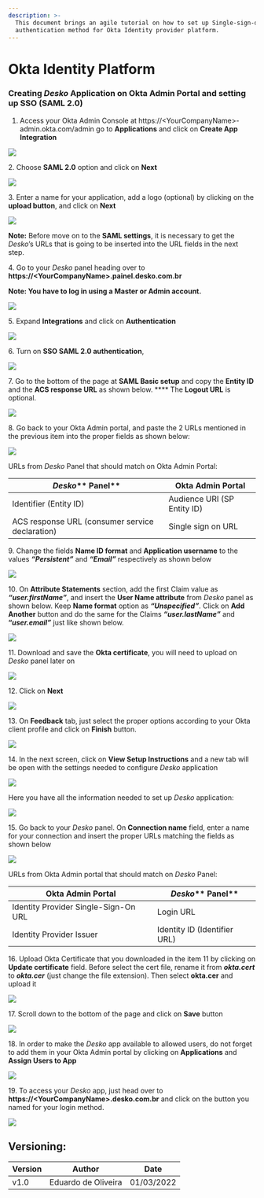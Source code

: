 ```yaml
---
description: >-
  This document brings an agile tutorial on how to set up Single-sign-on
  authentication method for Okta Identity provider platform.
---
```


# Okta Identity Platform

### Creating _Desko_ Application on Okta Admin Portal and setting up SSO (SAML 2.0)

&#x20;

1. Access your Okta Admin Console at https://\<YourCompanyName>-admin.okta.com/admin go to **Applications** and click on **Create App Integration**

![](../.gitbook/assets/okta1.png)

&#x20;2\.  Choose **SAML 2.0** option and click on **Next**

![](../.gitbook/assets/okta2.png)

&#x20;3\.  Enter a name for your application, add a logo (optional) by clicking on the **upload button**, and click on **Next**

![](../.gitbook/assets/okta3.png)

**Note:** Before move on to the **SAML settings**, it is necessary to get the _Desko_’s URLs that is going to be inserted into the URL fields in the next step.

4\.  Go to your _Desko_ panel heading over to **https://\<YourCompanyName>.painel.desko.com.br**

**Note: You have to log in using a Master or Admin account.**

![](../.gitbook/assets/G8tempsnip.png)

5\.  Expand **Integrations** and click on **Authentication**

![](../.gitbook/assets/1snip.png)

&#x20;

6\.  Turn on **SSO SAML 2.0 authentication**,

![](../.gitbook/assets/2snip.png)

7\.  Go to the bottom of the page at **SAML Basic setup** and copy the **Entity ID** and the **ACS response URL** as shown below. **** The **Logout URL** is optional.

![](../.gitbook/assets/okta13.png)

8\.  Go back to your Okta Admin portal, and paste the 2 URLs mentioned in the previous item into the proper fields as shown below:

![](../.gitbook/assets/okta5.png)

URLs from _Desko_ Panel that should match on Okta Admin Portal:

| _**Desko**_** Panel**                           | **Okta Admin Portal**       |
| ----------------------------------------------- | --------------------------- |
| Identifier (Entity ID)                          | Audience URI (SP Entity ID) |
| ACS response URL (consumer service declaration) | Single sign on URL          |

&#x20;

9\.  Change the fields **Name ID format** and **Application username** to the values _**“Persistent”**_ and _**“Email”**_ respectively as shown below

![](../.gitbook/assets/okta4.png)

&#x20;

10\.  On **Attribute Statements** section, add the first Claim value as _**“user.firstName”**_, and insert the **User Name attribute** from _Desko_ panel as shown below. Keep **Name format** option as _**“Unspecified”**_. Click on **Add Another** button and do the same for the Claims _**“user.lastName”**_ and **“**_**user.email”**_ just like shown below.&#x20;

![](../.gitbook/assets/okta6.png)

11\.  Download and save the **Okta certificate**, you will need to upload on _Desko_ panel later on

![](../.gitbook/assets/okta10.png)

12\.  Click on **Next**&#x20;

![](../.gitbook/assets/okta7.png)

13\.  On **Feedback** tab, just select the proper options according to your Okta client profile and click on **Finish** button.

![](../.gitbook/assets/okta8.png)

14\.  In the next screen, click on **View Setup Instructions** and a new tab will be open with the settings needed to configure _Desko_ application

![](../.gitbook/assets/okta14.png)

&#x20;               Here you have all the information needed to set up _Desko_ application:

![](../.gitbook/assets/okta15.png)

15\.  Go back to your _Desko_ panel. On **Connection name** field, enter a name for your connection and insert the proper URLs matching the fields as shown below

![](../.gitbook/assets/okta16.png)

URLs from Okta Admin portal that should match on _Desko_ Panel:

| **Okta Admin Portal**                | _**Desko**_** Panel**        |
| ------------------------------------ | ---------------------------- |
| Identity Provider Single-Sign-On URL | Login URL                    |
| Identity Provider Issuer             | Identity ID (Identifier URL) |

&#x20;

16\.  Upload Okta Certificate that you downloaded in the item 11 by clicking on **Update certificate** field. Before select the cert file, rename it from _**okta.cert**_ to _**okta.cer**_ (just change the file extension). Then select **okta.cer** and upload it

![](../.gitbook/assets/okta12.png)

17\.  Scroll down to the bottom of the page and click on **Save** button

![](../.gitbook/assets/okta19.png)

18\.  In order to make the _Desko_ app available to allowed users, do not forget to add them in your Okta Admin portal by clicking on **Applications** and **Assign Users to App**

![](../.gitbook/assets/okta17.png)

19\.  To access your _Desko_ app, just head over to **https://\<YourCompanyName>.desko.com.br** and click on the button you named for your login method.

![](<../.gitbook/assets/okta18 (1).png>)

## Versioning:

| **Version** | **Author**          | **Date**   |
| ----------- | ------------------- | ---------- |
| v1.0        | Eduardo de Oliveira | 01/03/2022 |
